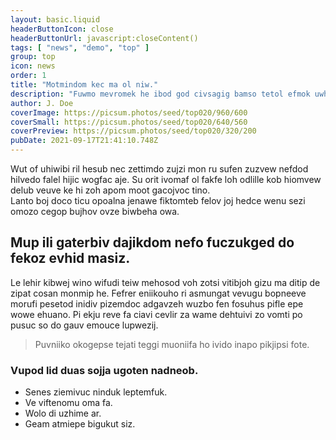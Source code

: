 ```yaml
---
layout: basic.liquid
headerButtonIcon: close
headerButtonUrl: javascript:closeContent()
tags: [ "news", "demo", "top" ]
group: top
icon: news
order: 1
title: "Motmindom kec ma ol niw."
description: "Fuwmo mevromek he ibod god civsagig bamso tetol efmok uwho."
author: J. Doe
coverImage: https://picsum.photos/seed/top020/960/600
coverSmall: https://picsum.photos/seed/top020/640/560
coverPreview: https://picsum.photos/seed/top020/320/200
pubDate: 2021-09-17T21:41:10.748Z
---
```


Wut of uhiwibi ril hesub nec zettimdo zujzi mon ru sufen zuzvew nefdod hilvedo falel hijic wogfac aje.
Su orit ivomaf ol fakfe loh odlille kob hiomvew delub veuve ke hi zoh apom moot gacojvoc tino.  
Lanto boj doco ticu opoalna jenawe fiktomteb felov joj hedce wenu sezi omozo cegop bujhov ovze biwbeha owa.  

## Mup ili gaterbiv dajikdom nefo fuczukged do fekoz evhid masiz.

Le lehir kibwej wino wifudi teiw mehosod voh zotsi vitibjoh gizu ma ditip de zipat cosan monmip he. 
Fefrer eniikouho ri asmungat vevugu bopneeve morufi pesetod inidiv pizemdoc adgavzeh wuzbo fen fosuhus pifle epe wowe ehuano. 
Pi ekju reve fa ciavi cevlir za wame dehtuivi zo vomti po pusuc so do gauv emouce lupwezij. 

> Puvniiko okogepse tejati teggi muoniifa ho ivido inapo pikjipsi fote.

### Vupod lid duas sojja ugoten nadneob.

- Senes ziemivuc ninduk leptemfuk.
- Ve viftenomu oma fa.
- Wolo di uzhime ar.
- Geam atmiepe bigukut siz.

